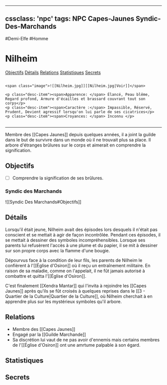 
---
cssclass: 'npc'
tags: NPC Capes-Jaunes Syndic-Des-Marchands 
---
<span class="npc-tags">#Demi-Elfe #Homme</span>

# Nilheim
<span class="nav">[Objectifs](#Objectifs) [Détails](#Détails) [Relations](#Relations) [Statistiques](#Statistiques) [Secrets](#Secrets)</span>

```ad-desc

<span class="image">![[Nilheim.jpg]][[Nilheim.jpg|Voir]]</span>

<p class="desc-item"><span>Apparence: </span> Élancé, Peau blême, Regard profond, Armure d'écailles et brassard couvrant tout son corps</p>
<p class="desc-item"><span>Caractère :</span> Impassible, Réservé, Prudent, Devient agressif lorsqu'on lui parle de ses cicatrices</p>
<p class="desc-item"><span>Croyances: </span> Inconnu </p>


```
---

Membre des [[Capes Jaunes]] depuis quelques années, il a joint la guilde dans le but de survivre dans un monde où il ne trouvait plus sa place. Il arbore d'étranges brûlures sur le corps et aimerait en comprendre la signification.

## Objectifs
- [ ] Comprendre la signification de ses brûlures.
### Syndic des Marchands
<span class="embed-section">![[Syndic Des Marchands#Objectifs]]</span>

## Détails
Lorsqu'il était jeune, Nilheim avait des épisodes lors desquels il n'était pas conscient et se mettait à agir de façon incontrôlée. Pendant ces épisodes, il se mettait à dessiner des symboles incompréhensibles. Lorsque ses parents lui refusèrent l'accès à une plume et du papier, il se mit à dessiner sur son propre corps avec la flamme d'une bougie.

Dépourvus face à la condition de leur fils, les parents de Nilheim le confièrent à l'[[Église d'Osiron]] où il reçu un entraînement militaire. En raison de sa maladie, comme on l'appelait, il ne fût jamais autorisé à combattre et quitta l'[[Église d'Osiron]].

C'est finalement [[Xendra Mantar]] qui l'invita à rejoindre les [[Capes Jaunes]] après qu'ils se fût croisés à quelques reprises dans le [[3 - Quartier de la Culture|Quartier de la Culture]], où Nilheim cherchait à en apprendre plus sur les mystérieux symboles qu'il arbore.

## Relations
- Membre des [[Capes Jaunes]]
- Engagé par la [[Guilde Marchande]]
- Sa discrétion lui vaut de ne pas avoir d'ennemis mais certains membres de l'[[Église d'Osiron]] ont une amrtume palpable à son égard.

## Statistiques

## Secrets